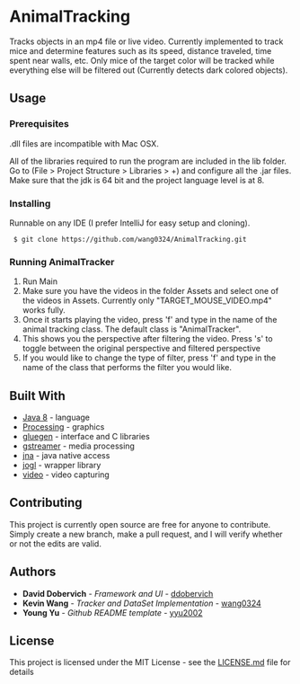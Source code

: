 # AnimalTracking
Tracks objects in an mp4 file or live video. Currently implemented to track mice and determine features such as its speed, distance traveled, time spent near walls, etc. Only mice of the target color will be tracked while everything else will be filtered out (Currently detects dark colored objects).

## Usage

### Prerequisites

.dll files are incompatible with Mac OSX.

All of the libraries required to run the program are included in the lib folder. Go to (File > Project Structure > Libraries > +) and configure all the .jar files. Make sure that the jdk is 64 bit and the project language level is at 8. 

### Installing

Runnable on any IDE (I prefer IntelliJ for easy setup and cloning).

```
 $ git clone https://github.com/wang0324/AnimalTracking.git
```

### Running AnimalTracker
1. Run Main
2. Make sure you have the videos in the folder Assets and select one of the videos in Assets. Currently only "TARGET_MOUSE_VIDEO.mp4" works fully.
3. Once it starts playing the video, press 'f' and type in the name of the animal tracking class. The default class is "AnimalTracker".
4. This shows you the perspective after filtering the video. Press 's' to toggle between the original perspective and filtered perspective
5. If you would like to change the type of filter, press 'f' and type in the name of the class that performs the filter you would like.


## Built With

* [Java 8](https://www.oracle.com/technetwork/java/javase/downloads/index.html) - language
* [Processing](https://processing.org/) - graphics
* [gluegen](https://jogamp.org/gluegen/www/) - interface and C libraries 
* [gstreamer](https://gstreamer.freedesktop.org/) - media processing
* [jna](https://github.com/java-native-access/jna) - java native access
* [jogl](http://jogamp.org/jogl/www/) - wrapper library
* [video](https://processing.org/reference/libraries/video/index.html) - video capturing

## Contributing

This project is currently open source are free for anyone to contribute. Simply create a new branch, make a pull request, and I will verify whether or not the edits are valid.

## Authors

* **David Dobervich** - *Framework and UI* - [ddobervich](https://github.com/ddobervich)
* **Kevin Wang** - *Tracker and DataSet Implementation* - [wang0324](https://github.com/wang0324)
* **Young Yu** - *Github README template* - [yyu2002](https://github.com/yyu2002)

## License

This project is licensed under the MIT License - see the [LICENSE.md](LICENSE.md) file for details
